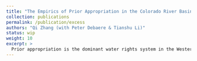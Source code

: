 ```yaml
---
title: "The Empirics of Prior Appropriation in the Colorado River Basin"
collection: publications
permalink: /publication/excess
authors: "Qi Zhang (with Peter Debaere & Tianshu Li)"
status: wip
weight: 10
excerpt: >
  Prior appropriation is the dominant water rights system in the Western United States that privileges water access by seniority. Using a novel micro dataset for Colorado’s largest sub-basin along the Colorado River, we study whether Colorado’s prior-appropriation regime allocates water to its most productive uses via an instrumental-variables strategy. 
---
```

